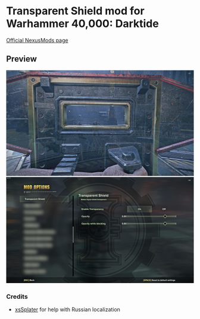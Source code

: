 # Transparent Shield mod for Warhammer 40,000: Darktide

[Official NexusMods page](https://www.nexusmods.com/warhammer40kdarktide/mods/439)

## Preview
![80%](./info/Preview1.jpg)
![Options](./info/ModOptions.jpg)

### Credits
- [xsSplater](https://github.com/xsSplater) for help with Russian localization